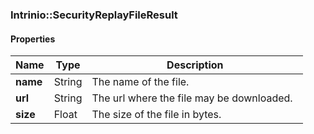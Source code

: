 

[//]: # (CLASS:Intrinio::SecurityReplayFileResult)

[//]: # (KIND:object)

### Intrinio::SecurityReplayFileResult

#### Properties

[//]: # (START_DEFINITION)

Name | Type | Description
------------ | ------------- | -------------
**name** | String | The name of the file. &nbsp;
**url** | String | The url where the file may be downloaded. &nbsp;
**size** | Float | The size of the file in bytes. &nbsp;

[//]: # (END_DEFINITION)



